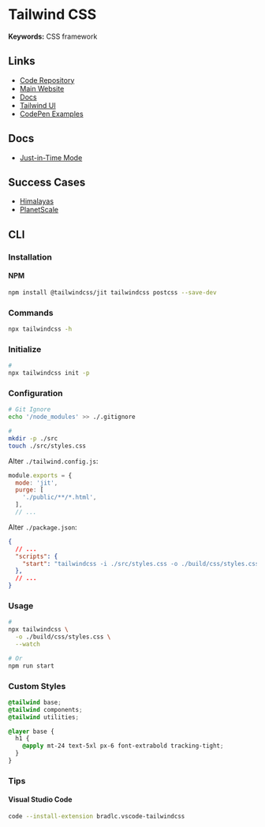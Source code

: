 # Tailwind CSS

**Keywords:** CSS framework

<!--
https://desenvolvimentoparaweb.com/css/tailwind-css/
https://www.youtube.com/watch?v=mO3aXUgjnIE
https://app.pluralsight.com/library/courses/ng-conf-2021-session-23/table-of-contents
https://github.com/temporalio/temporaldotio/blob/main/tailwind.config.js
https://github.com/ecklf/tailwindcss-figma-kit
-->

## Links

- [Code Repository](https://github.com/tailwindlabs/tailwindcss)
- [Main Website](https://tailwindcss.com/)
- [Docs](https://tailwindcss.com/docs)
- [Tailwind UI](https://tailwindui.com/)
- [CodePen Examples](https://codepen.io/search/pens?q=tailwind)

## Docs

- [Just-in-Time Mode](https://tailwindcss.com/docs/just-in-time-mode)

## Success Cases

- [Himalayas](https://himalayas.app/)
- [PlanetScale](https://planetscale.com/)

## CLI

### Installation

#### NPM

```sh
npm install @tailwindcss/jit tailwindcss postcss --save-dev
```

### Commands

```sh
npx tailwindcss -h
```

### Initialize

```sh
#
npx tailwindcss init -p
```

### Configuration

```sh
# Git Ignore
echo '/node_modules' >> ./.gitignore

#
mkdir -p ./src
touch ./src/styles.css
```

Alter `./tailwind.config.js`:

```js
module.exports = {
  mode: 'jit',
  purge: [
    './public/**/*.html',
  ],
  // ...
```

Alter `./package.json`:

```json
{
  // ...
  "scripts": {
    "start": "tailwindcss -i ./src/styles.css -o ./build/css/styles.css --watch"
  },
  // ...
}
```

### Usage

```sh
#
npx tailwindcss \
  -o ./build/css/styles.css \
  --watch

# Or
npm run start
```

### Custom Styles

```css
@tailwind base;
@tailwind components;
@tailwind utilities;

@layer base {
  h1 {
    @apply mt-24 text-5xl px-6 font-extrabold tracking-tight;
  }
}
```

### Tips

#### Visual Studio Code

```sh
code --install-extension bradlc.vscode-tailwindcss
```
